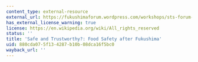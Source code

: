 ```yaml
---
content_type: external-resource
external_url: https://fukushimaforum.wordpress.com/workshops/sts-forum-on-the-2011-fukushima-east-japan-disaster/manuscripts/session-4a-when-disasters-end-part-i/safe-and-trustworthy-food-safety-after-fukushima/
has_external_license_warning: true
license: https://en.wikipedia.org/wiki/All_rights_reserved
status: ''
title: 'Safe and Trustworthy?: Food Safety after Fukushima'
uid: 880cda07-5f13-4287-b10b-08dca16f5bc0
wayback_url: ''
---
```

